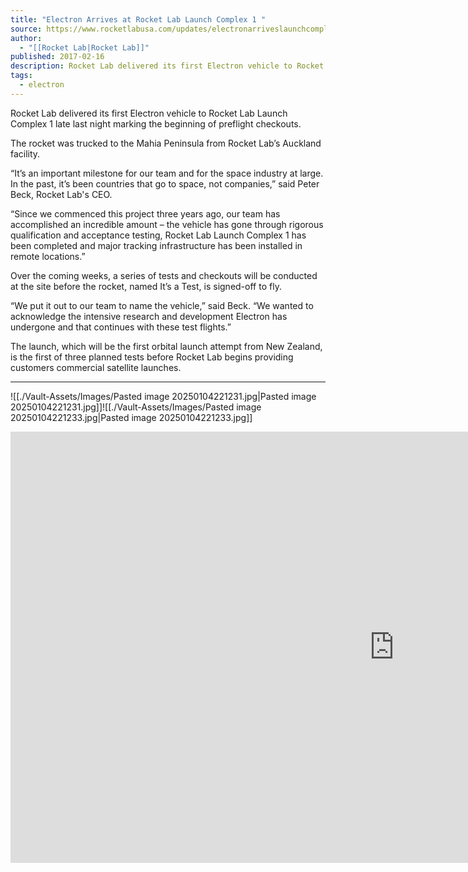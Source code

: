 ```yaml
---
title: "Electron Arrives at Rocket Lab Launch Complex 1 "
source: https://www.rocketlabusa.com/updates/electronarriveslaunchcomplex1/
author:
  - "[[Rocket Lab|Rocket Lab]]"
published: 2017-02-16
description: Rocket Lab delivered its first Electron vehicle to Rocket Lab Launch Complex 1 late last night marking the beginning of preflight checkouts.
tags:
  - electron
---
```

Rocket Lab delivered its first Electron vehicle to Rocket Lab Launch Complex 1 late last night marking the beginning of preflight checkouts.

The rocket was trucked to the Mahia Peninsula from Rocket Lab’s Auckland facility.

“It’s an important milestone for our team and for the space industry at large. In the past, it’s been countries that go to space, not companies,” said Peter Beck, Rocket Lab's CEO. 

“Since we commenced this project three years ago, our team has accomplished an incredible amount – the vehicle has gone through rigorous qualification and acceptance testing, Rocket Lab Launch Complex 1 has been completed and major tracking infrastructure has been installed in remote locations.”

Over the coming weeks, a series of tests and checkouts will be conducted at the site before the rocket, named It’s a Test, is signed-off to fly.

“We put it out to our team to name the vehicle,” said Beck. “We wanted to acknowledge the intensive research and development Electron has undergone and that continues with these test flights.”

The launch, which will be the first orbital launch attempt from New Zealand, is the first of three planned tests before Rocket Lab begins providing customers commercial satellite launches.

---

![[./Vault-Assets/Images/Pasted image 20250104221231.jpg|Pasted image 20250104221231.jpg]]![[./Vault-Assets/Images/Pasted image 20250104221233.jpg|Pasted image 20250104221233.jpg]]

<iframe width="1227" height="690" src="https://www.youtube.com/embed/ZFnTpURe7UI" title="Electron Arrives at Rocket Lab Launch Complex 1" frameborder="0" allow="accelerometer; autoplay; clipboard-write; encrypted-media; gyroscope; picture-in-picture; web-share" referrerpolicy="strict-origin-when-cross-origin" allowfullscreen></iframe>

